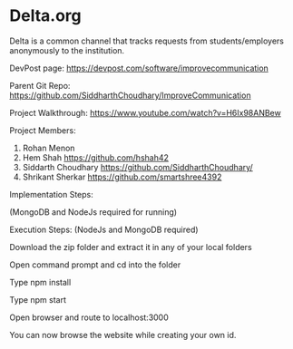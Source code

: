 # Delta.org
Delta is a common channel that tracks requests from students/employers anonymously to the institution.

DevPost page: https://devpost.com/software/improvecommunication

Parent Git Repo: https://github.com/SiddharthChoudhary/ImproveCommunication

Project Walkthrough: https://www.youtube.com/watch?v=H6Ix98ANBew

Project Members: 
1. Rohan Menon
2. Hem Shah https://github.com/hshah42
3. Siddarth Choudhary https://github.com/SiddharthChoudhary/
4. Shrikant Sherkar https://github.com/smartshree4392

Implementation Steps: 

(MongoDB and NodeJs required for running)

Execution Steps:
(NodeJs and MongoDB required)

Download the zip folder and extract it in any of your local folders

Open command prompt and cd into the folder

Type npm install

Type npm start

Open browser and route to localhost:3000

You can now browse the website while creating your own id.
